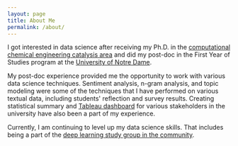 ```yaml
---
layout: page
title: About Me
permalink: /about/
---
```


I got interested in data science after receiving my Ph.D. in the [computational chemical engineering catalysis area](https://scholar.google.com/citations?user=PyTERHUAAAAJ&hl=en) and did my post-doc in the First Year of Studies program at the [University of Notre Dame](www.nd.edu). 

My post-doc experience provided me the opportunity to work with various data science techniques. Sentiment analysis, n-gram analysis, and topic modeling were some of the techniques that I have performed on various textual data, including students' reflection and survey results. Creating statistical summary and [Tableau dashboard](https://www.tableau.com/) for various stakeholders in the university have also been a part of my experience.


Currently, I am continuing to level up my data science skills. That includes being a part of the [deep learning study group in the community](https://www.meetup.com/Twin-Cities-Deep-Learning-Study-Group/events/). 


